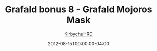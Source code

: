 ---
title: "Grafald bonus 8 - Grafald Mojoros Mask"
type: "image"
date: 2012-08-15T00:00:00-04:00
draft: false
categories:
- comics
- collaborations
tags:
- grafald
image_path: "/projects/grafald/comics/img/2012/bonus_8.png"
alt_text: ""
author: "[KirbychuHRD](https://cohost.org/KirbychuHRD)"
---